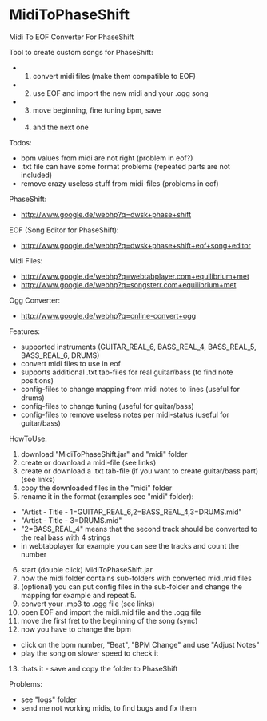 MidiToPhaseShift
================

Midi To EOF Converter For PhaseShift

Tool to create custom songs for PhaseShift:
- 1. convert midi files (make them compatible to EOF)
- 2. use EOF and import the new midi and your .ogg song
- 3. move beginning, fine tuning bpm, save
- 4. and the next one

Todos:
- bpm values from midi are not right (problem in eof?)
- .txt file can have some format problems (repeated parts are not included)
- remove crazy useless stuff from midi-files (problems in eof) 

PhaseShift:
- http://www.google.de/webhp?q=dwsk+phase+shift

EOF (Song Editor for PhaseShift):
- http://www.google.de/webhp?q=dwsk+phase+shift+eof+song+editor

Midi Files:
- http://www.google.de/webhp?q=webtabplayer.com+equilibrium+met
- http://www.google.de/webhp?q=songsterr.com+equilibrium+met

Ogg Converter:
- http://www.google.de/webhp?q=online-convert+ogg

Features:
- supported instruments (GUITAR_REAL_6, BASS_REAL_4, BASS_REAL_5, BASS_REAL_6, DRUMS)
- convert midi files to use in eof
- supports additional .txt tab-files for real guitar/bass (to find note positions)
- config-files to change mapping from midi notes to lines (useful for drums)
- config-files to change tuning (useful for guitar/bass)
- config-files to remove useless notes per midi-status (useful for guitar/bass)

HowToUse:

1. download "MidiToPhaseShift.jar" and "midi" folder
2. create or download a midi-file (see links)
3. create or download a .txt tab-file (if you want to create guitar/bass part)(see links)
4. copy the downloaded files in the "midi" folder
5. rename it in the format (examples see "midi" folder):
  - "Artist - Title - 1=GUITAR_REAL_6,2=BASS_REAL_4,3=DRUMS.mid"
  - "Artist - Title - 3=DRUMS.mid" 
  - "2=BASS_REAL_4" means that the second track should be converted to the real bass with 4 strings
  - in webtabplayer for example you can see the tracks and count the number
6. start (double click) MidiToPhaseShift.jar
7. now the midi folder contains sub-folders with converted midi.mid files
8. (optional) you can put config files in the sub-folder and change the mapping for example and repeat 5.
9. convert your .mp3 to .ogg file (see links)
10. open EOF and import the midi.mid file and the .ogg file
11. move the first fret to the beginning of the song (sync)
12. now you have to change the bpm
  - click on the bpm number, "Beat", "BPM Change" and use "Adjust Notes"
  - play the song on slower speed to check it
13. thats it - save and copy the folder to PhaseShift

Problems:
- see "logs" folder
- send me not working midis, to find bugs and fix them
